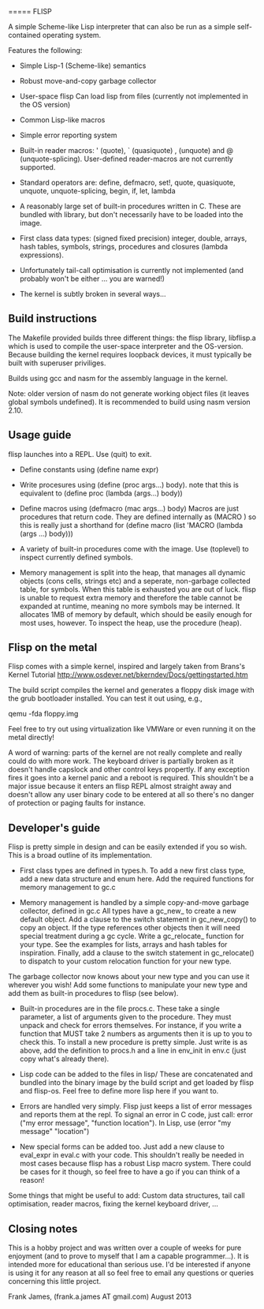 =====
FLISP

A simple Scheme-like Lisp interpreter that can also be run as a simple self-contained operating system.

Features the following:

* Simple Lisp-1 (Scheme-like) semantics

* Robust move-and-copy garbage collector

* User-space flisp Can load lisp from files (currently not implemented in the OS version)

* Common Lisp-like macros

* Simple error reporting system

* Built-in reader macros: ' (quote), ` (quasiquote) , (unquote) and @ (unquote-splicing).
User-defined reader-macros are not currently supported.

* Standard operators are: define, defmacro, set!, quote, quasiquote, unquote, unquote-splicing,
begin, if, let, lambda

* A reasonably large set of built-in procedures written in C. These are bundled with library,
but don't necessarily have to be loaded into the image.

* First class data types: (signed fixed precision) integer, double, arrays, hash tables, symbols,
strings, procedures and closures (lambda expressions).

* Unfortunately tail-call optimisation is currently not implemented (and probably won't be either ... you are warned!)

* The kernel is subtly broken in several ways...

Build instructions
-------------------

The Makefile provided builds three different things: the flisp library, libflisp.a which is used to
compile the user-space interpreter and the OS-version. Because building the kernel requires loopback devices,
it must typically be built with superuser priviliges.

Builds using gcc and nasm for the assembly language in the kernel.

Note: older version of nasm do not generate working object files (it leaves global symbols undefined).
It is recommended to build using nasm version 2.10.

Usage guide
------------

flisp launches into a REPL. Use (quit) to exit.
* Define constants using (define name expr)

* Write procesures using (define (proc args...) body). note that this is equivalent to (define proc (lambda (args...) body))

* Define macros using (defmacro (mac args...) body)
Macros are just procedures that return code. They are defined internally as (MACRO <procedure>) so this is really just a shorthand for
(define macro (list 'MACRO (lambda (args ...) body)))

* A variety of built-in procedures come with the image. Use (toplevel) to inspect currently defined symbols.

* Memory management is split into the heap, that manages all dynamic objects (cons cells, strings etc) and a seperate,
non-garbage collected table, for symbols. When this table is exhausted you are out of luck. flisp is unable to request extra
memory and therefore the table cannot be expanded at runtime, meaning no more symbols may be interned. It allocates 1MB of
memory by default, which should be easily enough for most uses, however.
To inspect the heap, use the procedure (heap).


Flisp on the metal
-------------------

Flisp comes with a simple kernel, inspired and largely taken from Brans's Kernel Tutorial http://www.osdever.net/bkerndev/Docs/gettingstarted.htm

The build script compiles the kernel and generates a floppy disk image with the grub bootloader installed. You can test it out using, e.g.,

qemu -fda floppy.img

Feel free to try out using virtualization like VMWare or even running it on the metal directly! 

A word of warning: parts of the kernel are not really complete and really could do with more work. The keyboard driver
is partially broken as it doesn't handle capslock and other control keys propertly. If any exception fires it goes into a kernel
panic and a reboot is required. This shouldn't be a major issue because it enters an flisp REPL almost straight away and
doesn't allow any user binary code to be entered at all so there's no danger of protection or paging faults for instance.


Developer's guide
------------------

Flisp is pretty simple in design and can be easily extended if you so wish. This is a broad outline of its implementation.

* First class types are defined in types.h. To add a new first class type, add a new data structure and enum here.
Add the required functions for memory management to gc.c

* Memory management is handled by a simple copy-and-move garbage collector, defined in gc.c
All types have a gc_new_<type> to create a new default object. Add a clause to the switch statement in gc_new_copy() to
copy an object. If the type references other objects then it will need special treatment during a gc cycle. Write a gc_relocate_<type>
function for your type. See the examples for lists, arrays and hash tables for inspiration. Finally, add a clause to the
switch statement in gc_relocate() to dispatch to your custom relocation function for your new type.

The garbage collector now knows about your new type and you can use it wherever you wish! Add some functions to manipulate your
new type and add them as built-in procedures to flisp (see below).

* Built-in procedures are in the file procs.c. These take a single parameter, a list of arguments given to the procedure.
They must unpack and check for errors themselves. For instance, if you write a function that MUST take 2 numbers as arguments then
it is up to you to check this.
To install a new procedure is pretty simple. Just write is as above, add the definition to procs.h and a line in env_init in env.c
(just copy what's already there). 

* Lisp code can be added to the files in lisp/ These are concatenated and bundled into the binary image by the build script
and get loaded by flisp and flisp-os. Feel free to define more lisp here if you want to.

* Errors are handled very simply. Flisp just keeps a list of error messages and reports them at the repl. To signal an error in C
code, just call: error ("my error message", "function location"). In Lisp, use (error "my message" "location")

* New special forms can be added too. Just add a new clause to eval_expr in eval.c with your code. This shouldn't really be needed
in most cases because flisp has a robust Lisp macro system. There could be cases for it though, so feel free to have a go if you can
think of a reason!


Some things that might be useful to add:
Custom data structures, tail call optimisation, reader macros, fixing the kernel keyboard driver, ...


Closing notes
----------------

This is a hobby project and was written over a couple of weeks for pure enjoyment (and to prove to myself that I am a capable programmer...).
It is intended more for educational than serious use. I'd be interested if anyone is using it for any reason at all so feel free to email any
questions or queries concerning this little project.

Frank James, (frank.a.james AT gmail.com)
August 2013


